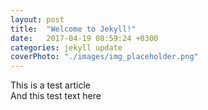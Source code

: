 ```yaml
---
layout: post
title:  "Welcome to Jekyll!"
date:   2017-04-19 08:59:24 +0300
categories: jekyll update
coverPhoto: "./images/img_placeholder.png"
---
```

This is a test article  
And this test text here  


